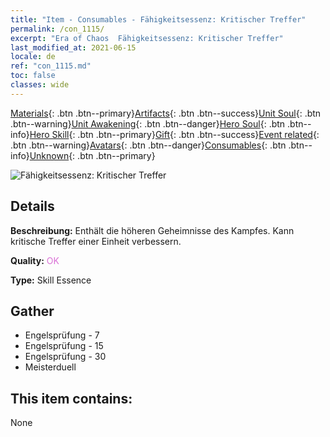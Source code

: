 ```yaml
---
title: "Item - Consumables - Fähigkeitsessenz: Kritischer Treffer"
permalink: /con_1115/
excerpt: "Era of Chaos  Fähigkeitsessenz: Kritischer Treffer"
last_modified_at: 2021-06-15
locale: de
ref: "con_1115.md"
toc: false
classes: wide
---
```

 [Materials](/ItemsDE/){: .btn .btn--primary}[Artifacts](/ItemsDE/Artifacts/){: .btn .btn--success}[Unit Soul](/ItemsDE/UnitSoul/){: .btn .btn--warning}[Unit Awakening](/ItemsDE/UnitAwakening/){: .btn .btn--danger}[Hero Soul](/ItemsDE/HeroSoul/){: .btn .btn--info}[Hero Skill](/ItemsDE/HeroSkill/){: .btn .btn--primary}[Gift](/ItemsDE/Gift/){: .btn .btn--success}[Event related](/ItemsDE/Events/){: .btn .btn--warning}[Avatars](/ItemsDE/Avatars/){: .btn .btn--danger}[Consumables](/ItemsDE/Consumables/){: .btn .btn--info}[Unknown](/ItemsDE/Unknown/){: .btn .btn--primary}

 ![Fähigkeitsessenz: Kritischer Treffer](/images/t/i_7006.png)

## Details
 **Beschreibung:** Enthält die höheren Geheimnisse des Kampfes. Kann kritische Treffer einer Einheit verbessern.

 **Quality:** <span style="color: #DA70D6">OK</span>

 **Type:** Skill Essence

## Gather

*    Engelsprüfung - 7 
*    Engelsprüfung - 15 
*    Engelsprüfung - 30 
*    Meisterduell 

## This item contains:

  None

